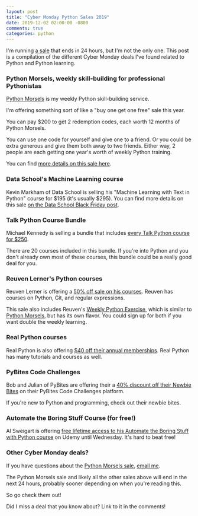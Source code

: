 ```yaml
---
layout: post
title: "Cyber Monday Python Sales 2019"
date: 2019-12-02 02:00:00 -0800
comments: true
categories: python
---
```


I'm running [a sale][python morsels sale] that ends in 24 hours, but I'm not the only one.
This post is a compilation of the different Cyber Monday deals I've found related to Python and Python learning.


### Python Morsels, weekly skill-building for professional Pythonistas

[Python Morsels][] is my weekly Python skill-building service.

I'm offering something sort of like a "buy one get one free" sale this year.

You can pay $200 to get 2 redemption codes, each worth 12 months of Python Morsels.

You can use one code for yourself and give one to a friend.
Or you could be extra generous and give them both away to two friends.
Either way, 2 people are each getting one year's worth of weekly Python training.

You can find [more details on this sale here][python morsels sale].


### Data School's Machine Learning course

Kevin Markham of Data School is selling his "Machine Learning with Text in Python" course for $195 (it's usually $295).
You can find more details on this sale [on the Data School Black Friday post](https://www.dataschool.io/black-friday/).


### Talk Python Course Bundle

Michael Kennedy is selling a bundle that includes [every Talk Python course for $250](https://training.talkpython.fm/black-friday-2019).

There are 20 courses included in this bundle.
If you're into Python and you don't already own most of these courses, this bundle could be a really good deal for you.


### Reuven Lerner's Python courses

Reuven Lerner is offering a [50% off sale on his courses](https://lerner.co.il/2019/11/28/my-black-friday-sale-is-live-take-50-off-any-course-in-python-or-data-science/).
Reuven has courses on Python, Git, and regular expressions.

This sale also includes Reuven's [Weekly Python Exercise][], which is similar to [Python Morsels][], but has its own flavor.
You could sign up for both if you want double the weekly learning.


### Real Python courses

Real Python is also offering [$40 off their annual memberships](https://realpython.com/account/join/?c=blackfriday2019).
Real Python has many tutorials and courses as well.


### PyBites Code Challenges

Bob and Julian of PyBites are offering their a [40% discount off their Newbie Bites](https://gumroad.com/l/Xhxeo/teachingpython) on their PyBites Code Challenges platform.

If you're new to Python and programming, check out their newbie bites.


### Automate the Boring Stuff Course (for free!)

Al Sweigart is offering [free lifetime access to his Automate the Boring Stuff with Python course](https://www.udemy.com/course/automate/?couponCode=DEC2019FREE) on Udemy until Wednesday.
It's hard to beat free!


### Other Cyber Monday deals?

If you have questions about the [Python Morsels sale][], <a href='m&#97;&#105;l&#116;o&#58;he&#108;p&#64;&#112;%7&#57;th%6Fnmo&#114;s%6&#53;ls&#46;&#99;&#111;m'>email me</a>.

The Python Morsels sale and likely all the other sales above will end in the next 24 hours, probably sooner depending on when you're reading this.

So go check them out!

Did I miss a deal that you know about?
Link to it in the comments!


[python morsels]: https://www.pythonmorsels.com/
[python morsels sale]: https://treyhunner.com/2019/11/black-friday-sale-gift-python-morsels-to-a-friend/
[weekly python exercise]: https://store.lerner.co.il/wpe?coupon=BF2019
